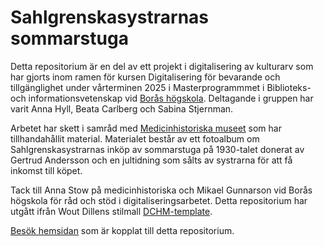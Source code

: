 # Sahlgrenskasystrarnas sommarstuga

Detta repositorium är en del av ett projekt i digitalisering av kulturarv som har gjorts inom ramen för kursen Digitalisering för bevarande och tillgänglighet under vårterminen 2025 i Masterprogrammmet i Biblioteks- och informationsvetenskap vid [Borås högskola](https://www.hb.se/). Deltagande i gruppen har varit Anna Hyll, Beata Carlberg och Sabina Stjernman.
                   
Arbetet har skett i samråd med [Medicinhistoriska museet](https://medicinhistoriska.sahlgrenska.se/) som har tillhandahållit material. Materialet består av ett fotoalbum om Sahlgrenskasystrarnas inköp av sommarstuga på 1930-talet donerat av Gertrud Andersson och en jultidning som sålts av systrarna för att få inkomst till köpet.

Tack till Anna Stow på medicinhistoriska och Mikael Gunnarson vid Borås högskola för råd och stöd i digitaliseringsarbetet. Detta repositorium har utgått ifrån Wout Dillens stilmall [DCHM-template](https://github.com/SSLIS/DCHM-template).

[Besök hemsidan](https://annahyll.github.io/Sahlgrenskasystrarnas-sommarstuga/) som är kopplat till detta repositorium.



